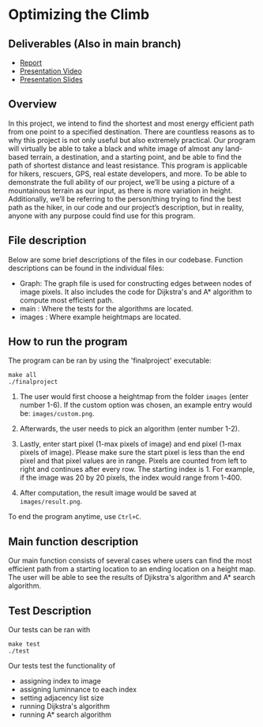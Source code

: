 # Optimizing the Climb

## Deliverables (Also in main branch)
* [Report](https://docs.google.com/document/d/1k2o9qTrFY8THpSg8V40tUWD97CVE1SHbEtfRH16D10I/edit?usp=sharing)
* [Presentation Video](https://www.youtube.com/watch?v=3xf8mlpjxbE&ab_channel=WilliamMarshall)
* [Presentation Slides](https://docs.google.com/presentation/d/1FTFySXaA5yO_qtD9PHo1kwkYB0B3H1eW/edit?usp=sharing&ouid=102768588260919984611&rtpof=true&sd=true)

## Overview
In this project, we intend to find the shortest and most energy efficient path from one point to a specified destination. There are countless reasons as to why this project is not only useful but also extremely practical. Our program will virtually be able to take a black and white image of almost any land-based terrain, a destination, and a starting point, and be able to find the path of shortest distance and least resistance. This program is applicable for hikers, rescuers, GPS, real estate developers, and more. To be able to demonstrate the full ability of our project, we’ll be using a picture of a mountainous terrain as our input, as there is more variation in height. Additionally, we’ll be referring to the person/thing trying to find the best path as the hiker, in our code and our project’s description, but in reality, anyone with any purpose could find use for this program.

## File description
Below are some brief descriptions of the files in our codebase.  Function descriptions can be found in the individual files:
* Graph: The graph file is used for constructing edges between nodes of image pixels. It also includes the code for Dijkstra's and A* algorithm to compute most efficient path.
* main : Where the tests for the algorithms are located.
* images : Where example heightmaps are located.

## How to run the program
The program can be ran by using the 'finalproject' executable:
```
make all
./finalproject
```
1) The user would first choose a heightmap from the folder `images` (enter number 1-6). If the custom option was chosen, an example entry would be: `images/custom.png`.

2) Afterwards, the user needs to pick an algorithm (enter number 1-2). 

3) Lastly, enter start pixel (1-max pixels of image) and end pixel (1-max pixels of image). Please make sure the start pixel is less than the end pixel and that pixel values are in range. Pixels are counted from left to right and continues after every row. The starting index is 1. For example, if the image was 20 by 20 pixels, the index would range from 1-400.
 
4) After computation, the result image would be saved at `images/result.png`.  

To end the program anytime, use `Ctrl+C`.

## Main function description
Our main function consists of several cases where users can find the most efficient path from a starting location to an ending location on a height map.  
The user will be able to see the results of Djikstra's algorithm and A* search algorithm.

## Test Description
Our tests can be ran with
```
make test
./test
```  
Our tests test the functionality of
* assigning index to image
* assigning luminnance to each index
* setting adjacency list size
* running Dijkstra's algorithm
* running A* search algorithm
